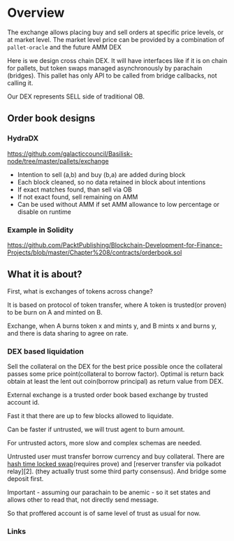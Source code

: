 # Overview

The exchange allows placing buy and sell orders at specific price levels, or at market level. The market level price can be provided by a combination of `pallet-oracle` and the future AMM DEX

Here is we design cross chain DEX. It will have interfaces like if it is on chain for pallets, but token swaps managed asynchronously by parachain (bridges). This pallet has only API to be called from bridge callbacks, not calling it.

Our DEX represents SELL side of traditional OB.

## Order book designs

### HydraDX

https://github.com/galacticcouncil/Basilisk-node/tree/master/pallets/exchange

- Intention to sell (a,b) and buy (b,a) are added during block
- Each block cleaned, so no data retained in block about intentions
- If exact matches found, than sell via OB
- If not exact found, sell remaining on AMM
- Can be used without AMM if set AMM allowance to low percentage or disable on runtime

### Example in Solidity



https://github.com/PacktPublishing/Blockchain-Development-for-Finance-Projects/blob/master/Chapter%208/contracts/orderbook.sol

## What it is about?

First, what is exchanges of tokens across change?

It is based on protocol of token transfer, where A token is trusted(or proven) to be burn on A and minted on B.

Exchange, when A burns token x and mints y, and B mints x and burns y, and there is data sharing to agree on rate.

### DEX based liquidation

Sell the collateral on the DEX for the best price possible once the collateral passes some price point(collateral to borrow factor). Optimal is return back obtain at least the lent out coin(borrow principal) as return value from DEX.

External exchange is a trusted order book based exchange by trusted account id.

Fast it that there are up to few blocks allowed to liquidate.

Can be faster if untrusted, we will trust agent to burn amount.

For untrusted actors, more slow and complex schemas are needed.

Untrusted user must transfer borrow currency and buy collateral. There are [hash time locked swap][1](requires prove) and [reserver transfer via polkadot relay][2]. (they actually trust some third party consensus). And bridge some deposit first.

Important - assuming our parachain to be anemic - so it set states and allows  other to read that, not directly send message.

So that proffered account is of same level of trust as usual for now.

### Links

[1]: https://research.csiro.au/blockchainpatterns/general-patterns/blockchain-payment-patterns/token-swap/
